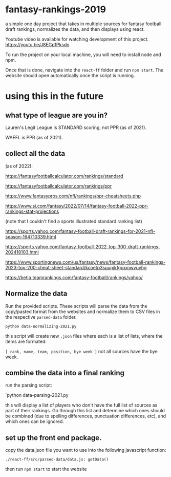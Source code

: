 # fantasy-rankings-2019

a simple one day project that takes in multiple sources for fantasy football draft rankings, normalizes the data, and then displays using react.

Youtube video is available for watching development of this project.
https://youtu.be/J8EGp1Pksdo

To run the project on your local machine, you will need to install node and npm.

Once that is done, navigate into the `react-ff` folder and run `npm start`. The website should open automatically once the script is running.

# using this in the future

## what type of league are you in?

Lauren's Legit League is STANDARD scoring, not PPR (as of 2021).

WAFFL is PPR (as of 2021).

## collect all the data

(as of 2022):

https://fantasyfootballcalculator.com/rankings/standard

https://fantasyfootballcalculator.com/rankings/ppr

https://www.fantasypros.com/nfl/rankings/ppr-cheatsheets.php

https://www.si.com/fantasy/2022/07/14/fantasy-football-2022-ppr-rankings-stat-projections

(note that I couldn't find a sports illustrated standard ranking list)

https://sports.yahoo.com/fantasy-football-draft-rankings-for-2021-nfl-season-164710339.html

https://sports.yahoo.com/fantasy-football-2022-top-300-draft-rankings-202418103.html

https://www.sportingnews.com/us/fantasy/news/fantasy-football-rankings-2023-top-200-cheat-sheet-standard/kcoetp3suupjkfgoxmwyuyhg

https://betiq.teamrankings.com/fantasy-football/rankings/yahoo/

## Normalize the data

Run the provided scripts. These scripts will parse the data from the copy/pasted format from the websites and normalize them to CSV files in the respective `parsed-data` folder.

`python data-normalizing-2021.py`

this script will create new `.json` files where each is a list of lists, where the items are formated:

`[ rank, name, team, position, bye week ]` not all sources have the bye week.

## combine the data into a final ranking

run the parsing script:

`python data-parsing-2021.py

this will display a list of players who don't have the full list of sources as part of their rankings. Go through this list and determine which ones should be combined (due to spelling differences, punctuation differences, etc), and  which ones can be ignored.

## set up the front end package.

copy the data.json file you want to use into the following javascript function:

`./react-ff/src/parsed-data/data.js: getData()`

then run `npm start` to start the website